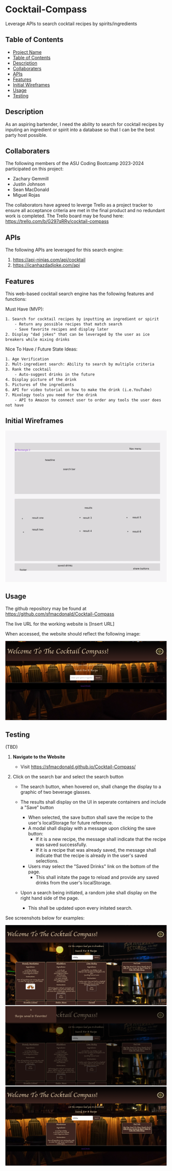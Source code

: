 # Cocktail-Compass
Leverage APIs to search cocktail recipes by spirits/ingredients

## Table of Contents

- [Project Name](#project-name)
- [Table of Contents](#table-of-contents)
- [Description](#description)
- [Collaboraters](#collaboraters)
- [APIs](#apis)
- [Features](#features)
- [Initial Wireframes](#initial-wireframes)
- [Usage](#usage)
- [Testing](#testing)


## Description

As an aspiring bartender, I need the ability to search for cocktail recipes by inputing an ingredient or spirit into a database so that I can be the best party host possible.

## Collaboraters

The following members of the ASU Coding Bootcamp 2023-2024 participated on this project:

- Zachary Gemmill
- Justin Johnson
- Sean MacDonald
- Miguel Rojas

The collaborators have agreed to leverge Trello as a project tracker to ensure all acceptance criteria are met in the final product and no redundant work is completed. The Trello board may be found here: https://trello.com/b/G297qRRy/cocktail-compass 

## APIs

The following APIs are leveraged for this search engine:

1. https://api-ninjas.com/api/cocktail
2. https://icanhazdadjoke.com/api

## Features

This web-based cocktail search engine has the following features and functions:

Must Have (MVP):

    1. Search for cocktail recipes by inputting an ingredient or spirit
        - Return any possible recipes that match search
        - Save favorite recipes and display later
    2. Display "dad jokes" that can be leveraged by the user as ice breakers while mixing drinks


Nice To Have / Future State Ideas:

    1. Age Verification
    2. Mult-ingredient search: Ability to search by multiple criteria
    3. Rank the cocktail
        - Auto-suggest drinks in the future
    4. Display picture of the drink
    5. Pictures of the ingredients 
    6. API for video tutorial on how to make the drink (i.e.YouTube)
    7. Mixology tools you need for the drink
        - API to Amazon to connect user to order any tools the user does not have

## Initial Wireframes

![Cocktail Wireframe](<./Screen Shot 2023-11-21 at 9.00.57 PM.png>)

## Usage

The github repository may be found at https://github.com/sfmacdonald/Cocktail-Compass

The live URL for the working website is [Insert URL]

When accessed, the website should reflect the following image:

![Coctail Search](<./Screen Shot 2023-12-07 at 6.04.58 AM.png>)

## Testing 
(TBD)

1. **Navigate to the Website**
   - Visit https://sfmacdonald.github.io/Cocktail-Compass/

2. Click on the search bar and select the search button
    - The search button, when hovered on, shall change the display to a graphic of two beverage glasses.
    - The results shall display on the UI in seperate containers and include a "Save" button
        - When selected, the save button shall save the recipe to the user's localStorage for future reference.
        - A modal shall display with a message upon clicking the save button:
            - If it is a new recipe, the message shall indicate that the recipe was saved successfully.
            - If it is a recipe that was already saved, the message shall indicate that the recipe is already in the user's saved selections.
        - Users may select the "Saved Drinks" link on the bottom of the page.
            - This shall initate the page to reload and provide any saved drinks from the user's localStorage.

    - Upon a search being initiated, a random joke shall display on the right hand side of the page. 
        - This shall be updated upon every initated search.

See screenshots below for examples:

![Coctail Results](<./Screen Shot 2023-12-07 at 6.06.17 AM.png>)
![Coctail Save](<./Screen Shot 2023-12-07 at 6.06.59 AM.png>)
![Saved Drinks](<./Screen Shot 2023-12-07 at 6.08.20 AM.png>)